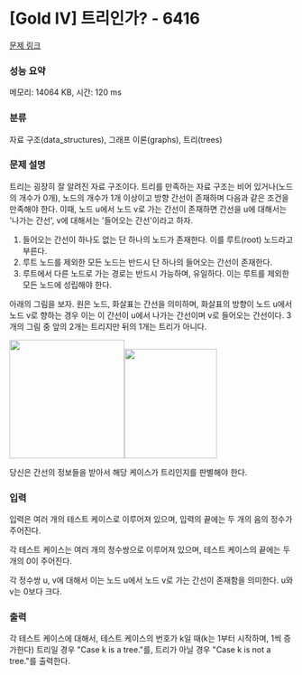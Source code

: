 # [Gold IV] 트리인가? - 6416 

[문제 링크](https://www.acmicpc.net/problem/6416) 

### 성능 요약

메모리: 14064 KB, 시간: 120 ms

### 분류

자료 구조(data_structures), 그래프 이론(graphs), 트리(trees)

### 문제 설명

<p>트리는 굉장히 잘 알려진 자료 구조이다. 트리를 만족하는 자료 구조는 비어 있거나(노드의 개수가 0개), 노드의 개수가 1개 이상이고 방향 간선이 존재하며 다음과 같은 조건을 만족해야 한다. 이때, 노드 u에서 노드 v로 가는 간선이 존재하면 간선을 u에 대해서는 '나가는 간선', v에 대해서는 '들어오는 간선'이라고 하자.</p>

<ol>
	<li>들어오는 간선이 하나도 없는 단 하나의 노드가 존재한다. 이를 루트(root) 노드라고 부른다.</li>
	<li>루트 노드를 제외한 모든 노드는 반드시 단 하나의 들어오는 간선이 존재한다.</li>
	<li>루트에서 다른 노드로 가는 경로는 반드시 가능하며, 유일하다. 이는 루트를 제외한 모든 노드에 성립해야 한다.</li>
</ol>

<p>아래의 그림을 보자. 원은 노드, 화살표는 간선을 의미하며, 화살표의 방향이 노드 u에서 노드 v로 향하는 경우 이는 이 간선이 u에서 나가는 간선이며 v로 들어오는 간선이다. 3개의 그림 중 앞의 2개는 트리지만 뒤의 1개는 트리가 아니다.</p>

<p><img alt="" src="https://www.acmicpc.net/upload/images2/tree1.gif"><img alt="" src="https://www.acmicpc.net/upload/images2/tree2.gif" style="background-color:initial; font-size:medium; height:210px; width:204px"><img alt="" src="https://www.acmicpc.net/upload/images2/tree3.gif" style="background-color:initial; font-size:medium; height:194px; width:164px"></p>

<p>당신은 간선의 정보들을 받아서 해당 케이스가 트리인지를 판별해야 한다.</p>

### 입력 

 <p>입력은 여러 개의 테스트 케이스로 이루어져 있으며, 입력의 끝에는 두 개의 음의 정수가 주어진다.</p>

<p>각 테스트 케이스는 여러 개의 정수쌍으로 이루어져 있으며, 테스트 케이스의 끝에는 두 개의 0이 주어진다.</p>

<p>각 정수쌍 u, v에 대해서 이는 노드 u에서 노드 v로 가는 간선이 존재함을 의미한다. u와 v는 0보다 크다.</p>

### 출력 

 <p>각 테스트 케이스에 대해서, 테스트 케이스의 번호가 k일 때(k는 1부터 시작하며, 1씩 증가한다) 트리일 경우 "Case k is a tree."를, 트리가 아닐 경우 "Case k is not a tree."를 출력한다.</p>

